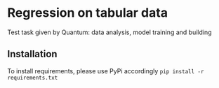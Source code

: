 # Regression on tabular data
Test task given by Quantum: data analysis, model training and building
## Installation
To install requirements, please use PyPi accordingly
`pip install -r requirements.txt`